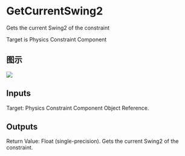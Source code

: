 # GetCurrentSwing2

Gets the current Swing2 of the constraint

Target is Physics Constraint Component

## 图示

![]($-20221218-20205548.png)

## Inputs

Target: Physics Constraint Component Object Reference.  

## Outputs

Return Value: Float (single-precision). Gets the current Swing2 of the constraint.

